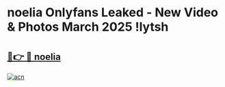 # noelia Onlyfans Leaked - New Video & Photos March 2025 !lytsh

# <h2><a href="https://duccui.iuczelnia.edu.pl?title=noelia&ref=lytsh">🔗👉 🔴 noelia</a></h2>

[![acn](https://github.com/user-attachments/assets/0f9c940e-d8b0-45ae-aac7-cd30a18b3e1c)](https://duccui.iuczelnia.edu.pl?title=noelia&ref=lytsh)

